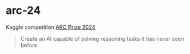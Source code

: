 # arc-24

Kaggle competition [ARC Prize 2024][kaggle-arc-prize-2024]

> Create an AI capable of solving reasoning tasks it has never seen before

[kaggle-arc-prize-2024]: https://www.kaggle.com/competitions/arc-prize-2024/
